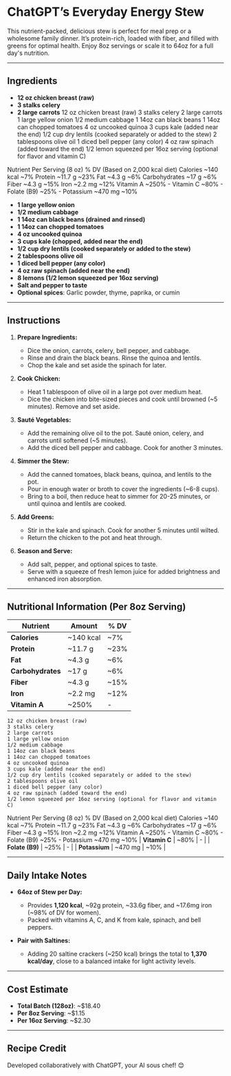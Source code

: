 # ChatGPT’s Everyday Energy Stew

This nutrient-packed, delicious stew is perfect for meal prep or a wholesome family dinner. It’s protein-rich, loaded with fiber, and filled with greens for optimal health. Enjoy 8oz servings or scale it to 64oz for a full day's nutrition.

---

## **Ingredients**
- **12 oz chicken breast (raw)**
- **3 stalks celery**
- **2 large carrots**
    12 oz chicken breast (raw)
    3 stalks celery
    2 large carrots
    1 large yellow onion
    1/2 medium cabbage
    1 14oz can black beans
    1 14oz can chopped tomatoes
    4 oz uncooked quinoa
    3 cups kale (added near the end)
    1/2 cup dry lentils (cooked separately or added to the stew)
    2 tablespoons olive oil
    1 diced bell pepper (any color)
    4 oz raw spinach (added toward the end)
    1/2 lemon squeezed per 16oz serving (optional for flavor and vitamin C)



Nutrient	Per Serving (8 oz)	% DV (Based on 2,000 kcal diet)
Calories	~140 kcal	~7%
Protein	~11.7 g	~23%
Fat	~4.3 g	~6%
Carbohydrates	~17 g	~6%
Fiber	~4.3 g	~15%
Iron	~2.2 mg	~12%
Vitamin A	~250%	-
Vitamin C	~80%	-
Folate (B9)	~25%	-
Potassium	~470 mg	~10%
- **1 large yellow onion**
- **1/2 medium cabbage**
- **1 14oz can black beans (drained and rinsed)**
- **1 14oz can chopped tomatoes**
- **4 oz uncooked quinoa**
- **3 cups kale (chopped, added near the end)**
- **1/2 cup dry lentils (cooked separately or added to the stew)**
- **2 tablespoons olive oil**
- **1 diced bell pepper (any color)**
- **4 oz raw spinach (added near the end)**
- **8 lemons (1/2 lemon squeezed per 16oz serving)**
- **Salt and pepper to taste**
- **Optional spices**: Garlic powder, thyme, paprika, or cumin

---

## **Instructions**
1. **Prepare Ingredients:**
   - Dice the onion, carrots, celery, bell pepper, and cabbage.
   - Rinse and drain the black beans. Rinse the quinoa and lentils.
   - Chop the kale and set aside the spinach for later.

2. **Cook Chicken:**
   - Heat 1 tablespoon of olive oil in a large pot over medium heat.
   - Dice the chicken into bite-sized pieces and cook until browned (~5 minutes). Remove and set aside.

3. **Sauté Vegetables:**
   - Add the remaining olive oil to the pot. Sauté onion, celery, and carrots until softened (~5 minutes).
   - Add the diced bell pepper and cabbage. Cook for another 3 minutes.

4. **Simmer the Stew:**
   - Add the canned tomatoes, black beans, quinoa, and lentils to the pot.
   - Pour in enough water or broth to cover the ingredients (~6-8 cups).
   - Bring to a boil, then reduce heat to simmer for 20-25 minutes, or until quinoa and lentils are cooked.

5. **Add Greens:**
   - Stir in the kale and spinach. Cook for another 5 minutes until wilted.
   - Return the chicken to the pot and heat through.

6. **Season and Serve:**
   - Add salt, pepper, and optional spices to taste.
   - Serve with a squeeze of fresh lemon juice for added brightness and enhanced iron absorption.

---

## **Nutritional Information (Per 8oz Serving)**
| **Nutrient**      | **Amount**    | **% DV**                |
|--------------------|---------------|-------------------------|
| **Calories**       | ~140 kcal     | ~7%                    |
| **Protein**        | ~11.7 g       | ~23%                   |
| **Fat**            | ~4.3 g        | ~6%                    |
| **Carbohydrates**  | ~17 g         | ~6%                    |
| **Fiber**          | ~4.3 g        | ~15%                   |
| **Iron**           | ~2.2 mg       | ~12%                   |
| **Vitamin A**      | ~250%         | -                      |
    12 oz chicken breast (raw)
    3 stalks celery
    2 large carrots
    1 large yellow onion
    1/2 medium cabbage
    1 14oz can black beans
    1 14oz can chopped tomatoes
    4 oz uncooked quinoa
    3 cups kale (added near the end)
    1/2 cup dry lentils (cooked separately or added to the stew)
    2 tablespoons olive oil
    1 diced bell pepper (any color)
    4 oz raw spinach (added toward the end)
    1/2 lemon squeezed per 16oz serving (optional for flavor and vitamin C)



Nutrient	Per Serving (8 oz)	% DV (Based on 2,000 kcal diet)
Calories	~140 kcal	~7%
Protein	~11.7 g	~23%
Fat	~4.3 g	~6%
Carbohydrates	~17 g	~6%
Fiber	~4.3 g	~15%
Iron	~2.2 mg	~12%
Vitamin A	~250%	-
Vitamin C	~80%	-
Folate (B9)	~25%	-
Potassium	~470 mg	~10%
| **Vitamin C**      | ~80%          | -                      |
| **Folate (B9)**    | ~25%          | -                      |
| **Potassium**      | ~470 mg       | ~10%                   |

---

## **Daily Intake Notes**
- **64oz of Stew per Day:**
  - Provides **1,120 kcal**, ~92g protein, ~33.6g fiber, and ~17.6mg iron (~98% of DV for women).
  - Packed with vitamins A, C, and K from kale, spinach, and bell peppers.

- **Pair with Saltines:**
  - Adding 20 saltine crackers (~250 kcal) brings the total to **1,370 kcal/day**, close to a balanced intake for light activity levels.

---

## **Cost Estimate**
- **Total Batch (128oz)**: ~$18.40
- **Per 8oz Serving**: ~$1.15
- **Per 16oz Serving**: ~$2.30

---

## **Recipe Credit**
Developed collaboratively with ChatGPT, your AI sous chef! 😊
